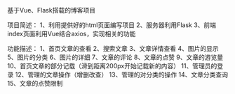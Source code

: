基于Vue、Flask搭载的博客项目

项目简述：
  1、利用提供好的html页面编写项目
  2、服务器利用Flask
  3、前端index页面利用Vue结合axios，实现相关的功能

功能描述：
  1、首页文章的查看
  2、搜索文章
  3、文章详情查看
  4、图片的显示
  5、图片的分类
  6、图片的详细
  7、文章的评论
  8、文章的点赞
  9、文章的游览量
  10、首页文章的部分记载（滑到距离200px开始记载新的内容）
  11、管理员的登录
  12、管理的文章操作（增删改查）
  13、管理的对分类的操作
  14、文章分类查询
  15、文章的点赞限制
